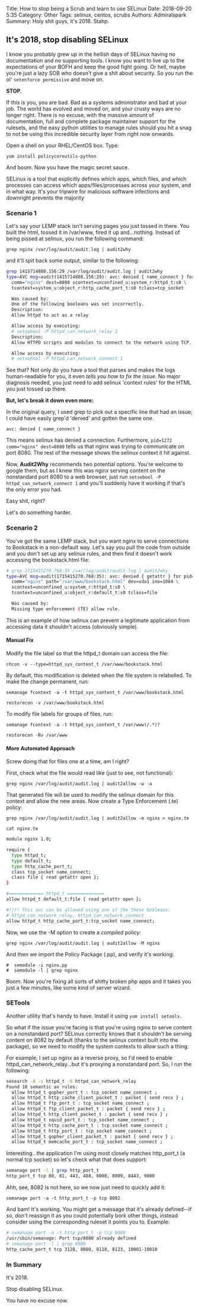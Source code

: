 Title: How to stop being a Scrub and learn to use SELinux
Date: 2018-09-20 5:35
Category: Other
Tags: selinux, centos, scrubs
Authors: Admiralspark
Summary: Holy shit guys, it's 2018. Stahp.

## It's 2018, stop disabling SELinux

I know you probably grew up in the hellish days of SELinux having no documentation and no supporting tools. I know you want to live up to the expectations of your BOFH and keep the good fight going. Or hell, maybe you're just a lazy SOB who doesn't give a shit about security. So you run the ol' `setenforce permissive` and move on.

**STOP.**

If this is you, you are bad. Bad as a systems administrator and bad at your job. The world has evolved and moved on, and your crusty ways are no longer right. There is no excuse, with the massive amount of documentation, full and complete package maintainer support for the rulesets, and the easy python utilities to manage rules should you hit a snag to not be using this incredible security layer from right now onwards. 

Open a shell on your RHEL/CentOS box. Type:

`yum install policycoreutils-python`

And boom. Now you have the magic secret sauce. 

SELinux is a tool that explicitly defines which apps, which files, and which processes can access which apps/files/processes across your system, and in what way. It's your tripwire for malicious software infections and downright prevents the majority 

### Scenario 1

Let's say your LEMP stack isn't serving pages you just tossed in there. You built the html, tossed it in /var/www, fired it up and...nothing. Instead of being pissed at selinux, you run the following command:

`grep nginx /var/log/audit/audit.log | audit2why`

and it'll spit back some output, similar to the following:

```bash
grep 1415714880.156:29 /var/log/audit/audit.log | audit2why
type=AVC msg=audit(1415714880.156:29): avc: denied { name_connect } for pid=1349 \
  comm="nginx" dest=8080 scontext=unconfined_u:system_r:httpd_t:s0 \
  tcontext=system_u:object_r:http_cache_port_t:s0 tclass=tcp_socket

  Was caused by:
  One of the following booleans was set incorrectly.
  Description:
  Allow httpd to act as a relay

  Allow access by executing:
  # setsebool -P httpd_can_network_relay 1
  Description:
  Allow HTTPD scripts and modules to connect to the network using TCP.

  Allow access by executing:
  # setsebool -P httpd_can_network_connect 1
```

See that? Not only do you have a tool that parses and makes the logs human-readable for you, it even *tells you how to fix the issue*. No major diagnosis needed, you just need to add selinux 'context rules' for the HTML you just tossed up there.

**But, let's break it down even more:**

In the original query, I used grep to pick out a specific line that had an issue; I could have easily grep'd 'denied' and gotten the same one.

`avc: denied { name_connect }`

This means selinux has denied a connection. Furthermore, `pid=1272 comm="nginx" dest=8080` tells us that nginx was trying to communicate on port 8080. The rest of the message shows the selinux context it hit against.

Now, **Audit2Why** recommends two potential options. You're welcome to google them, but as I knew this was nginx serving content on the nonstandard port 8080 to a web browser, just run `setsebool -P httpd_can_network_connect 1` and you'll suddenly have it working if that's the only error you had.

Easy shit, right?

Let's do something harder. 

### Scenario 2

You've got the same LEMP stack, but you want nginx to serve connections to Bookstack in a non-default way. Let's say you pull the code from outside and you don't set up any selinux rules, and then find it doesn't work accessing the bookstack.html file:

```bash
# grep 1715415270.768:35 /var/log/audit/audit.log | audit2why
type=AVC msg=audit(1715415270.768:35): avc: denied { getattr } for pid=1440 \
  comm="nginx" path="/var/www/bookstack.html" dev=vda1 ino=1084 \
  scontext=unconfined_u:system_r:httpd_t:s0 \
  tcontext=unconfined_u:object_r:default_t:s0 tclass=file

  Was caused by:
  Missing type enforcement (TE) allow rule.
```

This is an example of how selinux can prevent a legitimate application from accessing data it shouldn't access (obviously simple).

#### Manual Fix

Modify the file label so that the httpd_t domain can access the file:

`chcon -v --type=httpd_sys_content_t /var/www/bookstack.html`

By default, this modification is deleted when the file system is relabelled. To make the change permanent, run:

`semanage fcontext -a -t httpd_sys_content_t /var/www/bookstack.html`

`restorecon -v /var/www/bookstack.html`

To modify file labels for groups of files, run:

`semanage fcontext -a -t httpd_sys_content_t /var/www(/.*)?`

`restorecon -Rv /var/www`

#### More Automated Approach

Screw doing that for files one at a time, am I right?

First, check what the file would read like (just to see, not functional):

`grep nginx /var/log/audit/audit.log | audit2allow -w -a`

That generated file will be used to modify the selinux domain for this context and allow the new areas. Now create a Type Enforcement (.te) policy:

`grep nginx /var/log/audit/audit.log | audit2allow -m nginx > nginx.te`

`cat nginx.te`

```bash
module nginx 1.0;

require {
  type httpd_t;
  type default_t;
  type http_cache_port_t;
  class tcp_socket name_connect;
  class file { read getattr open };
}

#============= httpd_t ==============
allow httpd_t default_t:file { read getattr open };

#!!!! This avc can be allowed using one of the these booleans:
# httpd_can_network_relay, httpd_can_network_connect
allow httpd_t http_cache_port_t:tcp_socket name_connect;
```

Now, we use the -M option to create a *compiled* policy:

`grep nginx /var/log/audit/audit.log | audit2allow -M nginx`

And then we import the Policy Package (.pp), and verify it's working:

```
#  semodule -i nginx.pp
#  semodule -l | grep nginx
```

Boom. Now you're fixing all sorts of shitty broken php apps and it takes you just a few minutes, like some kind of server wizard.

### SETools

Another utility that's handy to have. Install it using `yum install setools`.

So what if the issue you're facing is that you're using nginx to serve content on a nonstandard port? SELinux correctly knows that it shouldn't be serving content on 8082 by default (thanks to the selinux context built into the package), so we need to modify the system contexts to allow such a thing.

For example, I set up nginx as a reverse proxy, so I'd need to enable httpd_can_network_relay...but it's proxying a nonstandard port. So, I run the following:

```bash
sesearch -A -s httpd_t -b httpd_can_network_relay
Found 10 semantic av rules:
  allow httpd_t gopher_port_t : tcp_socket name_connect ;
  allow httpd_t http_cache_client_packet_t : packet { send recv } ;
  allow httpd_t ftp_port_t : tcp_socket name_connect ;
  allow httpd_t ftp_client_packet_t : packet { send recv } ;
  allow httpd_t http_client_packet_t : packet { send recv } ;
  allow httpd_t squid_port_t : tcp_socket name_connect ;
  allow httpd_t http_cache_port_t : tcp_socket name_connect ;
  allow httpd_t http_port_t : tcp_socket name_connect ;
  allow httpd_t gopher_client_packet_t : packet { send recv } ;
  allow httpd_t memcache_port_t : tcp_socket name_connect ;
```

Interesting...the application I'm using most closely matches http_port_t (a normal tcp socket) so let's check what that does support:

```bash
semanage port -l | grep http_port_t
http_port_t tcp 80, 81, 443, 488, 8008, 8009, 8443, 9000
```

Ahh, see, 8082 is not here, so we now just need to quickly add it:

`semanage port -a -t http_port_t -p tcp 8082`

And bam! It's working. You might get a message that it's already defined--if so, don't reassign it as you could potentially bork other things, instead consider using the corresponding ruleset it points you to. Example:

```bash
# semanage port -a -t http_port_t -p tcp 8080
/usr/sbin/semanage: Port tcp/8080 already defined
# semanage port -l | grep 8080
http_cache_port_t tcp 3128, 8080, 8118, 8123, 10001-10010
```

### In Summary

It's 2018.

Stop disabling SELinux. 

You have no excuse now. 